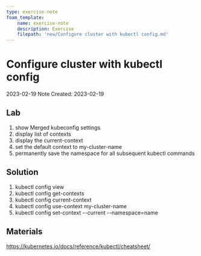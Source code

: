```yaml
---
type: exercise-note
foam_template:
    name: exercise-note
    description: Exercise
    filepath: 'new/Configure cluster with kubectl config.md'
---
```

# Configure cluster with kubectl config
2023-02-19
Note Created: 2023-02-19

## Lab 

1. show Merged kubeconfig settings
2. display list of contexts
3. display the current-context
4. set the default context to my-cluster-name
5. permanently save the namespace for all subsequent kubectl commands

## Solution

1. kubectl config view
2. kubectl config get-contexts
3. kubectl config current-context
4. kubectl config use-context my-cluster-name
5. kubectl config set-context --current --namespace=name

## Materials
https://kubernetes.io/docs/reference/kubectl/cheatsheet/